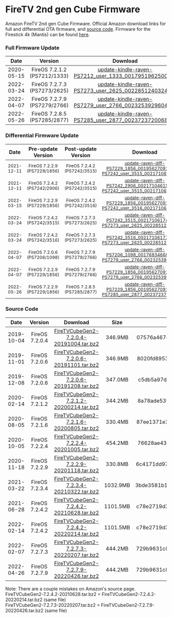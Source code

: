 # FireTV 2nd gen Cube Firmware
Amazon FireTV 2nd gen Cube Firmware. Official Amazon download links for full and differential OTA firmware, and <a href="https://www.amazon.com/gp/help/customer/display.html?nodeId=201452680">source code</a>.  Firmware for the Firestick 4k (Mantis) can be found <a href="https://gist.github.com/JulyIghor/d3d3dd460527a1d2b5b67954160d4abf">here</a>.

### Full Firmware Update
| Date | Version | Download | Size | MD5 |
|:----:|:-------:|:--------:|:----:|:---:|
| 2020-05-15 | FireOS 7.2.1.2 (PS7212/1333) | [update-kindle-raven-PS7212_user_1333_0017951962500.bin](https://d1s31zyz7dcc2d.cloudfront.net/f8c7a4c4207aa02d0ee1404c28c8bd6d/update-kindle-raven-PS7212_user_1333_0017951962500.bin) | 869.7MB | 9fbbd2490d4232af91940e0ad73f2e6f |
| 2022-03-24 | FireOS 7.2.7.3 (PS7273/2625) | [update-kindle-raven-PS7273_user_2625_0022851240324.bin](https://d1s31zyz7dcc2d.cloudfront.net/a7ab0960dbce73b3dadef971a6a6e841/update-kindle-raven-PS7273_user_2625_0022851240324.bin) | 885.3MB | 21aaa390ceda55ad1d6f035f055d1e7d | 
| 2022-04-07 | FireOS 7.2.7.9 (PS7279/2766) | [update-kindle-raven-PS7279_user_2766_0023253929604.bin](https://d1s31zyz7dcc2d.cloudfront.net/5adc0bb8184ed3cafaa81e5689b0b9c9/update-kindle-raven-PS7279_user_2766_0023253929604.bin) | 878.5MB | 59eb447ac768ddcf2ca6c40a39c1072c | 
| 2022-05-26 | FireOS 7.2.8.5 (PS7285/2877) | [update-kindle-raven-PS7285_user_2877_0023723720068.bin](https://d1s31zyz7dcc2d.cloudfront.net/368f59cde83bc75cdd89a0b025693bc1/update-kindle-raven-PS7285_user_2877_0023723720068.bin) | 872.8MB | 9d8b64c9e1634292651b292c0ad2a0a6 | 





### Differential Firmware Update
| Date | Pre-update Version | Post-update Version | Download | Size | MD5 |
|:----:|:------------------:|:-------------------:|:--------:|:----:|:---:|
| <sub>2021-12-11</sub> | <sub>FireOS 7.2.2.9 (PS7229/1856)</sub> | <sub>FireOS 7.2.4.2 (PS7242/3515)</sub> | <sub>[update-raven-diff-PS7229_1856_0019562709124-to-PS7242_user_3515_0021710617476.bin](https://d1s31zyz7dcc2d.cloudfront.net/9b3f53f92b2ed32879e6016e493426c5/update-raven-diff-PS7229_1856_0019562709124-to-PS7242_user_3515_0021710617476.bin)</sub> | <sub>316.4MB</sub> | <sub>3d5bdb26d4e6832ccd8ca27fdd4ce144</sub> |
| <sub>2021-12-11</sub> | <sub>FireOS 7.2.4.2 (PS7242/2906)</sub> | <sub>FireOS 7.2.4.2 (PS7242/3515)</sub> | <sub>[update-raven-diff-PS7242_2906_0021710461572-to-PS7242_user_3515_0021710617476.bin](https://d1s31zyz7dcc2d.cloudfront.net/caf40fd91e07e4b5255d966388e7e933/update-raven-diff-PS7242_2906_0021710461572-to-PS7242_user_3515_0021710617476.bin)</sub> | <sub>63.1MB</sub> | <sub>3a1b460e0c82d03eaad7a7f71ea29632</sub> |
| <sub>2022-03-15</sub> | <sub>FireOS 7.2.2.9 (PS7229/1856)</sub> | <sub>FireOS 7.2.4.2 (PS7242/3516)</sub> | <sub>[update-raven-diff-PS7229_1856_0019562709124-to-PS7242_user_3516_0021710617732.bin](https://d1s31zyz7dcc2d.cloudfront.net/106349121c5538d1b2fc986554915b95/update-raven-diff-PS7229_1856_0019562709124-to-PS7242_user_3516_0021710617732.bin)</sub> | <sub>316.5MB</sub> | <sub>8f0a0d19599b7d9bf9ec50eaa1c10da2</sub> |
| <sub>2022-03-24</sub> | <sub>FireOS 7.2.4.2 (PS7242/3515)</sub> | <sub>FireOS 7.2.7.3 (PS7273/2625)</sub> | <sub>[update-raven-diff-PS7242_3515_0021710617476-to-PS7273_user_2625_0022851240324.bin](https://d1s31zyz7dcc2d.cloudfront.net/534f690f0250ed9866febfb2612a7c3b/update-raven-diff-PS7242_3515_0021710617476-to-PS7273_user_2625_0022851240324.bin)</sub> | <sub>270.3MB<sub> | <sub>1097276bfb648e9c405926be4b147387<sub> | 
| <sub>2022-03-24</sub> | <sub>FireOS 7.2.4.2 (PS7242/3516)</sub> | <sub>FireOS 7.2.7.3 (PS7273/2625)</sub> | <sub>[update-raven-diff-PS7242_3516_0021710617732-to-PS7273_user_2625_0022851240324.bin](https://d1s31zyz7dcc2d.cloudfront.net/c2467ae7447ed6d0b3444021c579bbc3/update-raven-diff-PS7242_3516_0021710617732-to-PS7273_user_2625_0022851240324.bin)<sub> | <sub>271.0MB<sub> | <sub>18bf38f8f333dac2dde56bec9d4d80e7</sub> |
| <sub>2022-04-07</sub> | <sub>FireOS 7.2.0.6 (PS7206/1098)</sub> | <sub>FireOS 7.2.7.9 (PS7279/2766)</sub> | <sub>[update-raven-diff-PS7206_1098_0017683466884-to-PS7279_user_2766_0023253929604.bin](https://d1s31zyz7dcc2d.cloudfront.net/3ad7600c1f859d36b43e6d9893f5ff2e/update-raven-diff-PS7206_1098_0017683466884-to-PS7279_user_2766_0023253929604.bin)</sub> | <sub>523.3MB<sub> | <sub>655ba089f01f5267bf52e50eaf835791<sub> |
| <sub>2022-04-07</sub> | <sub>FireOS 7.2.2.9 (PS7229/1856)</sub> | <sub>FireOS 7.2.7.9 (PS7279/2766)</sub> | <sub>[update-raven-diff-PS7229_1856_0019562709124-to-PS7279_user_2766_0023253929604.bin](https://d1s31zyz7dcc2d.cloudfront.net/bc84c0475a6c62fce83bd63c8318d0db/update-raven-diff-PS7229_1856_0019562709124-to-PS7279_user_2766_0023253929604.bin)</sub> | <sub>397.3MB<sub> | <sub>5c21eb690c8126b0661add40a98cd2e2<sub> |
| <sub>2022-05-26</sub> | <sub>FireOS 7.2.2.9 (PS7229/1856)</sub> | <sub>FireOS 7.2.8.5 (PS7285/2877)</sub> | <sub>[update-raven-diff-PS7229_1856_0019562709124-to-PS7285_user_2877_0023723720068.bin](https://d1s31zyz7dcc2d.cloudfront.net/bd19d2d4db842cb8bf5670577550e24b/update-raven-diff-PS7229_1856_0019562709124-to-PS7285_user_2877_0023723720068.bin)</sub> | <sub>400.8MB<sub> | <sub>1749a7607898eb12338c108a9b6cbcba<sub> |
  
  
  
  

### Source Code
| Date | Version | Download | Size | MD5 |
|:----:|:-------:|:--------:|:----:|:---:|
| 2019-10-04 | FireOS 7.2.0.4 | [FireTVCubeGen2-7.2.0.4-20191004.tar.bz2](https://fireos-tv-src.s3.amazonaws.com/YbHeBIPhSWxBTpng8Y0nLiquDC/FireTVCubeGen2-7.2.0.4-20191004.tar.bz2) | 346.9MB | 07576a4674e8b0b3cba93b119eb35fd4 |
| 2019-11-01 | FireOS 7.2.0.6 | [FireTVCubeGen2-7.2.0.6-20191101.tar.bz2](https://fireos-tv-src.s3.amazonaws.com/FWd8DRNa20m5W2QgYX7dNhlE5m/FireTVCubeGen2-7.2.0.6-20191101.tar.bz2) | 346.9MB | 8020fd8953d5630210d87efa9a403c93 |
| 2019-12-08 | FireOS 7.2.0.6 | [FireTVCubeGen2-7.2.0.6-20191208.tar.bz2](https://fireos-tv-src.s3.amazonaws.com/jwW1Y4g93Q7xVgMsZgxVomRuDZ/FireTVCubeGen2-7.2.0.6-20191208.tar.bz2) | 347.0MB | c5db5a97dc3e8c2d326b8f143cd22f3f |
| 2020-02-14 | FireOS 7.2.1.2 | [FireTVCubeGen2-7.2.1.2-20200214.tar.bz2](https://fireos-tv-src.s3.amazonaws.com/lPQPnABUS8JaAeSU0viRdCeLo3/FireTVCubeGen2-7.2.1.2-20200214.tar.bz2) | 344.2MB | 8a78ade53f390e5adc9c3c3d7437618f |
| 2020-08-05 | FireOS 7.2.1.6 | [FireTVCubeGen2-7.2.1.6-20200805.tar.bz2](https://fireos-tv-src.s3.amazonaws.com/iEftvFrFOYyGGi6qIbxvt2oWMp/FireTVCubeGen2-7.2.1.6-20200805.tar.bz2) | 330.4MB | 87ee1371e35bb8829617d5efe0797e64 |
| 2020-10-05 | FireOS 7.2.2.4 | [FireTVCubeGen2-7.2.2.4-20201005.tar.bz2](https://fireos-tv-src.s3.amazonaws.com/Y9sKfIlw2Xs4A2PtwWyDN8K5JS/FireTVCubeGen2-7.2.2.4-20201005.tar.bz2) | 454.2MB | 76628ae4394cb1df02c311684faba3ba |
| 2020-11-18 | FireOS 7.2.2.9 | [FireTVCubeGen2-7.2.2.9-20201118.tar.bz2](https://fireos-tv-src.s3.amazonaws.com/JnV5RT1byYZhsDAFQ0MuCECV5q/FireTVCubeGen2-7.2.2.9-20201118.tar.bz2) | 330.8MB | 6c4171dd97b5170ad28ea4b081cc8284 |
| 2021-03-22 | FireOS 7.2.3.4 | [FireTVCubeGen2-7.2.3.4-20210322.tar.bz2](https://fireos-tv-src.s3.amazonaws.com/SMLbXrYC0NhByE1xXPSxEqeMJp/FireTVCubeGen2-7.2.3.4-20210322.tar.bz2) | 1032.9MB | 3bde3581b1d1787162c249182710e336 |
| 2021-06-28 | FireOS 7.2.4.2 | [FireTVCubeGen2-7.2.4.2-20210628.tar.bz2](https://fireos-tv-src.s3.amazonaws.com/rKUQ2o8vSWex0zcvqe0YMmPgm0/FireTVCubeGen2-7.2.4.2-20210628.tar.bz2) | 1101.5MB | c78e2719d3404410b5eed80a7bf26112 |
| 2022-02-14 | FireOS 7.2.4.2 | [FireTVCubeGen2-7.2.4.2-20220214.tar.bz2](https://fireos-tv-src.s3.amazonaws.com/gwonwwYRShNbaNfjHJm4KJkxnk/FireTVCubeGen2-7.2.4.2-20220214.tar.2bz) | 1101.5MB | c78e2719d3404410b5eed80a7bf26112 |
| 2022-02-07 | FireOS 7.2.7.3 | [FireTVCubeGen2-7.2.7.3-20220207.tar.bz2](https://fireos-tv-src.s3.amazonaws.com/KLRB4zxnvzPB3JnK5G6CAr8Weh/FireTVCubeGen2-7.2.7.3-20220207.tar.bz2) | 444.2MB | 729b9631c899dd1e004c5cdee2493edd |
| 2022-04-26 | FireOS 7.2.7.9 | [FireTVCubeGen2-7.2.7.9-20220426.tar.bz2](https://fireos-tv-src.s3.amazonaws.com/duOe3xPgxLQqwLwXEHOsGnvazS/FireTVCubeGen2-7.2.7.9-20220426.tar.bz2) | 444.2MB | 729b9631c899dd1e004c5cdee2493edd |

Note: There are a couple mistakes on Amazon's source page. <br>
FireTVCubeGen2-7.2.4.2-20210628.tar.bz2 = FireTVCubeGen2-7.2.4.2-20220214.tar.bz2 (same file)<br>
FireTVCubeGen2-7.2.7.3-20220207.tar.bz2 = FireTVCubeGen2-7.2.7.9-20220426.tar.bz2 (same file)<br>
